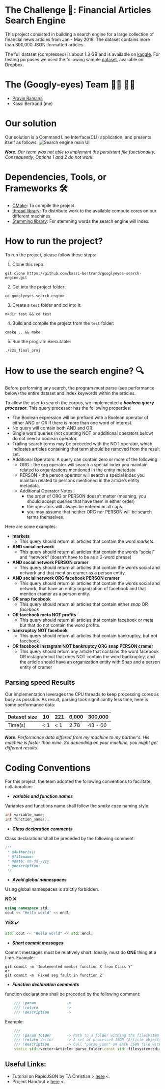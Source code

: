 # The Challenge 🎯: Financial Articles Search Engine

This project consisted in building a search engine for a large collection of financial news articles from Jan - May 2018.
The dataset contains more than 300,000 JSON-formatted articles.

The full dataset (compressed) is about 1.3 GB and is available on [kaggle](https://www.kaggle.com/jeet2016/us-financial-news-articles).
For testing purposes we used the following sample [dataset](https://www.dropbox.com/s/ugn3mzgy2ogyqwu/sample_data_sets.zip?dl=0),
available on Dropbox.

# The (Googly-eyes) Team 👨‍🔬 👨‍🔬

- [Pravin Ramana](https://github.com/pravindoesstuff)
- Kassi Bertrand (me)

# Our solution
Our solution is a Command Line Interface(CLI) application, and presents itself as follows:
![Search engine main UI](./etc/main-menu.png)

_**Note**: Our team was not able to implement the persistent file functionality. Consequently, Options 1 and 2
do not work._

# Dependencies, Tools, or Frameworks 🛠️

- [CMake](https://cmake.org/): To compile the project.
- [thread library](https://github.com/progschj/ThreadPool): To distribute work to the available compute cores on our different machines.
- [Stemming library](https://github.com/smassung/porter2_stemmer): For stemming words the search engine will index.

# How to run the project?
To run the project, please follow these steps:

1. Clone this repo:
```shell
git clone https://github.com/kassi-bertrand/googlyeyes-search-engine.git
```
2. Get into the project folder:
```shell
cd googlyeyes-search-engine
```
3. Create a `test` folder and cd into it:
```shell
mkdir test && cd test
```
4. Build and compile the project from the `test` folder:
```shell
cmake .. && make
```
5. Run the program executable:
```shell
./22s_final_proj
```

# How to use the search engine? 🔍

Before performing any search, the program must parse (see performance below) the entire dataset 
and index keywords within the articles. 

To allow the user to search the corpus, we implemented a **_boolean query processor_**. This
query processor has the following properties:

- The Boolean expression will be prefixed with a Boolean operator of either AND or OR if there is more than one word of interest.
- No query will contain both AND and OR.
- Single word queries (not counting NOT or additional operators below) do not need a boolean operator.
- Trailing search terms may be preceded with the NOT operator, which indicates articles containing that term should be removed from the result set.
- Additional Operators: A query can contain zero or more of the following:
  - ORG <some organization name> - the org operator will search a special index you maintain related to organizations mentioned in the entity metadata
  - PERSON <some person name> - the person operator will search a special index you maintain related to persons mentioned in the article’s entity metadata.
  - Additional Operator Notes:
    - the order of ORG or PERSON doesn’t matter (meaning, you should accept queries that have them in either order)
    - the operators will always be entered in all caps.
    - you may assume that neither ORG nor PERSON will be search terms themselves.

Here are some examples:
- **markets**
  - This query should return all articles that contain the word _markets_.
- **AND social network**
  - This query should return all articles that contain the words “social” and “network” (doesn’t have to be as a 2-word phrase)
- **AND social network PERSON cramer**
  - This query should return all articles that contain the words social and network and that mention cramer as a person entity.
- **AND social network ORG facebook PERSON cramer**
  - This query should return all articles that contain the words social and network, that have an entity organization 
  of facebook and that mention cramer as a person entity.
- **OR snap facebook**
  - This query should return all articles that contain either _snap_ OR _facebook_
- **OR facebook meta NOT profits**
  - This query should return all articles that contain facebook or meta but that do not contain the word profits.
- **bankruptcy NOT facebook**
  - This query should return all articles that contain bankruptcy, but not facebook.
- **OR facebook instagram NOT bankruptcy ORG snap PERSON cramer**
  - This query should return any article that contains the word facebook OR instagram but that does NOT contain 
  the word bankruptcy, and the article should have an organization entity with Snap and a person entity of cramer
  
## Parsing speed Results
Our implementation leverages the CPU threads to keep processing cores as busy as possible. As result, parsing
took significantly less time, here is some performance data:

| Dataset size | 10    | 221   | 6,000 | 300,000 |
|--------------|-------|-------|-------|---------|
| Time(s)      | < 1   | < 1   | 2.78  | 43 - 60 | 

_**Note**: Performance data differed from my machine to my partner's. His machine is faster than mine. So depending on your
machine, you might get different results._

# Coding Conventions

For this project, the team adopted the following conventions to facilitate collaboration:

- ***variable and function names***

Variables and functions name shall follow the *snake case* naming style.
```c++
int variable_name;
int function_name();
```
- ***Class declaration comments***

Class declarations shall be preceded by the following comment:
```c++
/**
 * @Author(s): 
 * @filename: 
 * @date: mm-dd-yyyy
 * @description: 
 */
```
- ***Avoid global namespaces***

Using global namespaces is strictly forbidden.

**NO** ❌
```c++
using namespace std;
cout << "Hello world" << endl;
```

**YES** ✔️
```c++
std::cout << "Hello world" << std::endl;
```

- ***Short commit messages***

Commit messages must be relatively short. Ideally, must do **ONE** thing at a time. Example:

```shell
git commit -m 'Implemented member function X from Class Y'
or
git commit -m 'Fixed seg fault in function Z'
```

- ***Function declaration comments***

function declarations shall be preceded by the following comment:
```c++
    /// \param              -> 
    /// \return             -> 
    /// \description        -> 
```

Example:
```c++
    ///
    /// \param folder       -> Path to a folder withing the filesystem
    /// \return Vector      -> A set of processed JSON (Article objects)
    /// \description        -> Call "parse_json" on EACH JSON file within "folder"
    static std::vector<Article> parse_folder(const std::filesystem::directory_entry &folder);
```

## Useful Links:

- Tutorial on RapidJSON by TA Christian > [here](https://github.com/Gouldilocks/rapidTutorial) <.
- Project Handout > [here](https://docs.google.com/document/d/1210mEIwg2rVnId4POk5gmaWFZ3mD27dts4Kwh4RTBbA/edit?usp=sharing) <.
